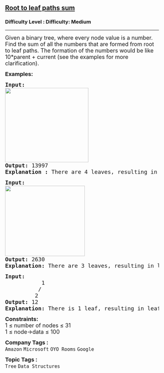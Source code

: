 <h2><a href="https://www.geeksforgeeks.org/problems/root-to-leaf-paths-sum/1?page=6&company=Google&sortBy=submissions">Root to leaf paths sum</a></h2><h3>Difficulty Level : Difficulty: Medium</h3><hr><div class="problems_problem_content__Xm_eO"><p><span style="font-size: 18px;">Given a binary tree, where every node value is a number. Find the sum of all the numbers that are formed from root to leaf paths. The formation of the numbers would be like 10*parent + current (see the examples for more clarification).</span></p>
<p><strong><span style="font-size: 18px;">Examples:</span></strong></p>
<pre><span style="font-size: 18px;"><strong>Input:      </strong>
<img src="https://media.geeksforgeeks.org/img-practice/prod/addEditProblem/700454/Web/Other/blobid0_1730705508.png" width="273" height="244"></span>
<span style="font-size: 18px;"><strong>Output:</strong> 13997</span>
<span style="font-size: 18px;"><strong>Explanation : </strong>There are 4 leaves, resulting in leaf path of 632, 6357, 6354, 654 sums to 13997.</span></pre>
<pre><span style="font-size: 18px;"><strong>Input:    </strong>
<img src="https://media.geeksforgeeks.org/img-practice/prod/addEditProblem/700454/Web/Other/blobid1_1730705776.png" width="261" height="231"></span>
<span style="font-size: 18px;"><strong>Output:</strong> 2630</span>
<span style="font-size: 18px;"><strong>Explanation: </strong>There are 3 leaves, resulting in leaf path of 1240, 1260, 130 sums to 2630.<br></span></pre>
<pre><span style="font-size: 18px;"><strong>Input:    </strong>
           1<br>          /<br>         2                    </span>
<span style="font-size: 18px;"><strong>Output:</strong> 12</span>
<span style="font-size: 18px;"><strong>Explanation: </strong>There is 1 leaf, resulting in leaf path of 12.</span></pre>
<p><span style="font-size: 18px;"><strong>Constraints:</strong><br>1 ≤ number of nodes ≤ 31<br>1 ≤ node-&gt;data ≤ 100<br></span></p></div><p><span style=font-size:18px><strong>Company Tags : </strong><br><code>Amazon</code>&nbsp;<code>Microsoft</code>&nbsp;<code>OYO Rooms</code>&nbsp;<code>Google</code>&nbsp;<br><p><span style=font-size:18px><strong>Topic Tags : </strong><br><code>Tree</code>&nbsp;<code>Data Structures</code>&nbsp;